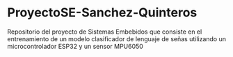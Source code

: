 # ProyectoSE-Sanchez-Quinteros
Repositorio del  proyecto de Sistemas Embebidos que consiste en el entrenamiento de un modelo clasificador de lenguaje de señas utilizando un microcontrolador ESP32 y un sensor MPU6050
